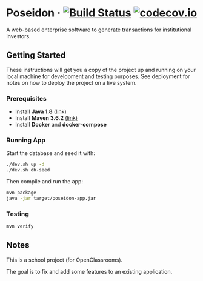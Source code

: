 # Poseidon &middot; [![Build Status](https://travis-ci.com/np111/P7_poseidon.svg?branch=master)](https://travis-ci.com/np111/P7_poseidon) [![codecov.io](https://codecov.io/github/np111/P7_poseidon/coverage.svg?branch=master)](https://codecov.io/github/np111/P7_poseidon?branch=master)

A web-based enterprise software to generate transactions for institutional
investors.

## Getting Started

These instructions will get you a copy of the project up and running on your local machine for development and testing purposes. See deployment for notes on how to deploy the project on a live system.

### Prerequisites

- Install **Java 1.8**
  [(link)](https://docs.oracle.com/javase/8/docs/technotes/guides/install/install_overview.html)
- Install **Maven 3.6.2**
  [(link)](https://maven.apache.org/install.html)
- Install **Docker** and **docker-compose**

### Running App

Start the database and seed it with:
```bash
./dev.sh up -d
./dev.sh db-seed
```

Then compile and run the app:
```bash
mvn package
java -jar target/poseidon-app.jar
```

### Testing

```bash
mvn verify
```

## Notes

This is a school project (for OpenClassrooms).

The goal is to fix and add some features to an existing application.
